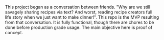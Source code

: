 This project began as a conversation between friends. "Why are we still savagely sharing recipes via text? And worst, reading recipe creators full life story when we just want to make dinner!". This repo is the MVP resulting from that conversation. It is fully functional, though there are chores to be done before production grade usage. The main objective here is proof of concept.
